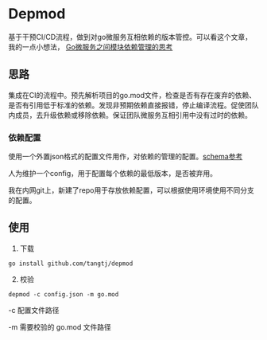 # Depmod
基于干预CI/CD流程，做到对go微服务互相依赖的版本管控。可以看这个文章，我的一点小想法，
[Go微服务之间模块依赖管理的思考](https://tangtj.cn/post/2021-07-18/Go%E5%BE%AE%E6%9C%8D%E5%8A%A1%E4%B9%8B%E9%97%B4%E6%A8%A1%E5%9D%97%E4%BE%9D%E8%B5%96%E7%AE%A1%E7%90%86%E7%9A%84%E6%80%9D%E8%80%83)

## 思路
集成在CI的流程中。预先解析项目的go.mod文件，检查是否有存在废弃的依赖、是否有引用低于标准的依赖。发现非预期依赖直接报错，停止编译流程。促使团队内成员，去升级依赖或移除依赖。保证团队微服务互相引用中没有过时的依赖。

### 依赖配置
使用一个外置json格式的配置文件用作，对依赖的管理的配置。[schema参考](/config.schema.json)

人为维护一个config，用于配置每个依赖的最低版本，是否被弃用。

我在内网git上，新建了repo用于存放依赖配置，可以根据使用环境使用不同分支的配置。

## 使用
1. 下载
```shell
go install github.com/tangtj/depmod
```

2. 校验
```shell
depmod -c config.json -m go.mod
```
-c 配置文件路径

-m 需要校验的 go.mod 文件路径